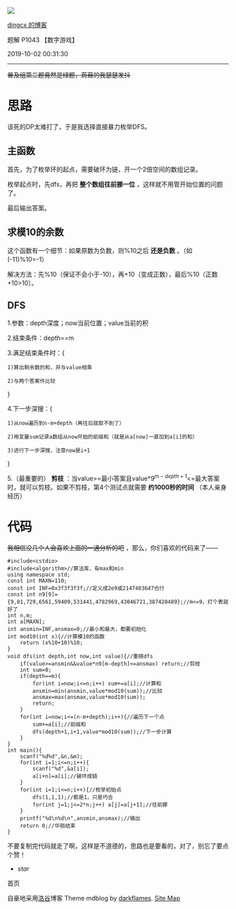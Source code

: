 ![](https://cdn.luogu.com.cn/upload/usericon/130981.png)

[ dingcx 的博客 ](.)

题解 P1043 【数字游戏】

  

2019-10-02 00:31:30

  

* * *

~~普及组第二题竟然是绿题，蒟蒻的我瑟瑟发抖~~

# 思路

该死的DP太难打了，于是我选择直接暴力枚举DFS。

## 主函数

首先，为了枚举环的起点，需要破环为链，开一个2倍空间的数组记录。

枚举起点时，先dfs，再把 **整个数组往前挪一位** ，这样就不用管开始位置的问题了。

最后输出答案。

## 求模10的余数

这个函数有一个细节：如果原数为负数，则%10之后 **还是负数** 。（如(-11)%10=-1）

解决方法：先%10（保证不会小于-10），再+10（变成正数），最后%10（正数+10>10）。

## DFS

1.参数：depth深度；now当前位置；value当前的积

2.结束条件：depth==m

3.满足结束条件时：{

    
    
    1)算出剩余数的和，并与value相乘
    
    2)与两个答案作比较

}

4.下一步深搜：{

    
    
    1)从now遍历到n-m+depth（再往后就取不到了）
    
    2)用变量sum记录a数组从now开始的前缀和（就是从a[now]一直加到a[i]的和）
    
    3)进行下一步深搜，注意now是i+1

}

5.（最重要的） **剪枝**
：当value>=最小答案且value*$9^{m-depth+1}$<=最大答案时，就可以剪枝。如果不剪枝，第4个测试点就需要 **约1000秒的时间**
（本人亲身经历）

# 代码

~~我相信没几个人会喜欢上面的一通分析的吧~~ ，那么，你们喜欢的代码来了——

    
    
    #include<cstdio>
    #include<algorithm>//算法库，有max和min
    using namespace std;
    const int MAXN=110;
    const int INF=0x3f3f3f3f;//定义成2e9或2147483647也行
    const int n9[9]={9,81,729,6561,59409,531441,4782969,43046721,387420489};//m<=9，打个表就好了
    int n,m;
    int a[MAXN];
    int ansmin=INF,ansmax=0;//最小和最大，都要初始化
    int mod10(int x){//计算模10的函数
        return (x%10+10)%10;
    }
    void dfs(int depth,int now,int value){//重磅dfs
        if(value>=ansmin&&value*n9[m-depth]<=ansmax) return;//剪枝
        int sum=0;
        if(depth==m){
            for(int i=now;i<=n;i++) sum+=a[i];//计算和
            ansmin=min(ansmin,value*mod10(sum));//比较
            ansmax=max(ansmax,value*mod10(sum));
            return;
        }
        for(int i=now;i<=(n-m+depth);i++){//遍历下一个点
            sum+=a[i];//前缀和
            dfs(depth+1,i+1,value*mod10(sum));//下一步计算
        }
    }
    int main(){
        scanf("%d%d",&n,&m);
        for(int i=1;i<=n;i++){
            scanf("%d",&a[i]);
            a[i+n]=a[i];//破环成链
        }
        for(int i=1;i<=n;i++){//枚举初始点
            dfs(1,1,1);//都是1，只是巧合
            for(int j=1;j<=2*n;j++) a[j]=a[j+1];//往前挪
        }
        printf("%d\n%d\n",ansmin,ansmax);//输出
        return 0;//华丽结束
    }

不要复制完代码就走了啊，这样是不道德的，思路也是要看的，对了，别忘了要点个赞！

  * _star_

首页

  

自豪地采用[洛谷](https://www.luogu.com.cn)博客 Theme mdblog by [darkflames](https://darkflames.blog.luogu.org/). [Site Map](_sitemap)

